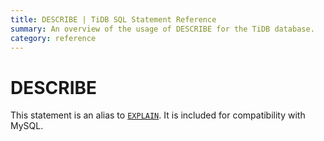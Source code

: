 ```yaml
---
title: DESCRIBE | TiDB SQL Statement Reference 
summary: An overview of the usage of DESCRIBE for the TiDB database.
category: reference
---
```


# DESCRIBE

This statement is an alias to [`EXPLAIN`](explain.md). It is included for compatibility with MySQL.
